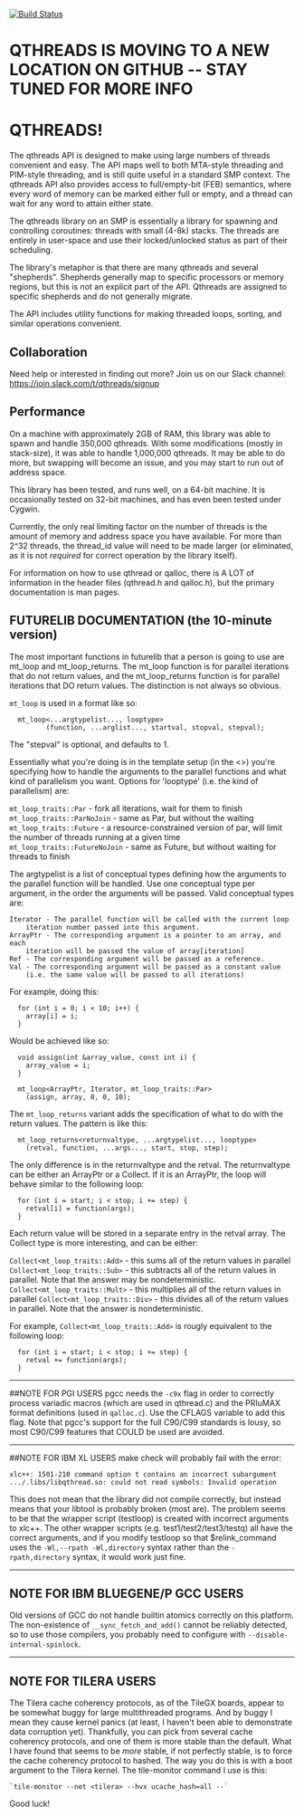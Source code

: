 [![Build Status](https://travis-ci.org/Qthreads/qthreads.svg?branch=master)](https://travis-ci.org/Qthreads/qthreads)

# QTHREADS IS MOVING TO A NEW LOCATION ON GITHUB -- STAY TUNED FOR MORE INFO  

QTHREADS!
=========

The qthreads API is designed to make using large numbers of threads convenient
and easy. The API maps well to both MTA-style threading and PIM-style
threading, and is still quite useful in a standard SMP context. The qthreads
API also provides access to full/empty-bit (FEB) semantics, where every word of
memory can be marked either full or empty, and a thread can wait for any word
to attain either state.

The qthreads library on an SMP is essentially a library for spawning and
controlling coroutines: threads with small (4-8k) stacks. The threads are
entirely in user-space and use their locked/unlocked status as part of their
scheduling.

The library's metaphor is that there are many qthreads and several "shepherds".
Shepherds generally map to specific processors or memory regions, but this is
not an explicit part of the API. Qthreads are assigned to specific shepherds
and do not generally migrate.

The API includes utility functions for making threaded loops, sorting, and
similar operations convenient.

## Collaboration

Need help or interested in finding out more? Join us on our Slack channel: https://join.slack.com/t/qthreads/signup

## Performance

On a machine with approximately 2GB of RAM, this library was able to spawn and
handle 350,000 qthreads. With some modifications (mostly in stack-size), it was
able to handle 1,000,000 qthreads. It may be able to do more, but swapping will
become an issue, and you may start to run out of address space.

This library has been tested, and runs well, on a 64-bit machine. It is
occasionally tested on 32-bit machines, and has even been tested under Cygwin.

Currently, the only real limiting factor on the number of threads is the amount
of memory and address space you have available. For more than 2^32 threads, the
thread_id value will need to be made larger (or eliminated, as it is not
*required* for correct operation by the library itself).

For information on how to use qthread or qalloc, there is A LOT of information
in the header files (qthread.h and qalloc.h), but the primary documentation is
man pages.

## FUTURELIB DOCUMENTATION (the 10-minute version)

The most important functions in futurelib that a person is going to use are
mt_loop and mt_loop_returns. The mt_loop function is for parallel iterations
that do not return values, and the mt_loop_returns function is for parallel
iterations that DO return values. The distinction is not always so obvious.

`mt_loop` is used in a format like so:
```
  mt_loop<...argtypelist..., looptype>
         (function, ...arglist..., startval, stopval, stepval);
```
The "stepval" is optional, and defaults to 1.

Essentially what you're doing is in the template setup (in the <>) you're
specifying how to handle the arguments to the parallel functions and what kind
of parallelism you want. Options for 'looptype' (i.e. the kind of parallelism)
are:

  `mt_loop_traits::Par` - fork all iterations, wait for them to finish
  `mt_loop_traits::ParNoJoin` - same as Par, but without the waiting
  `mt_loop_traits::Future` - a resource-constrained version of par, will limit
    the number of threads running at a given time
  `mt_loop_traits::FutureNoJoin` - same as Future, but without waiting for
    threads to finish

The argtypelist is a list of conceptual types defining how the arguments to the
parallel function will be handled. Use one conceptual type per argument, in the
order the arguments will be passed. Valid conceptual types are:

	Iterator - The parallel function will be called with the current loop
		iteration number passed into this argument.
	ArrayPtr - The corresponding argument is a pointer to an array, and each
		iteration will be passed the value of array[iteration]
	Ref - The corresponding argument will be passed as a reference.
	Val - The corresponding argument will be passed as a constant value
		(i.e. the same value will be passed to all iterations)

For example, doing this:
```
  for (int i = 0; i < 10; i++) {
    array[i] = i;
  }
```
Would be achieved like so:
```
  void assign(int &array_value, const int i) {
    array_value = i;
  }

  mt_loop<ArrayPtr, Iterator, mt_loop_traits::Par>
    (assign, array, 0, 0, 10);
```
The `mt_loop_returns` variant adds the specification of what to do with the
return values. The pattern is like this:
```
  mt_loop_returns<returnvaltype, ...argtypelist..., looptype>
    (retval, function, ...args..., start, stop, step);
```
The only difference is in the returnvaltype and the retval. The returnvaltype
can be either an ArrayPtr or a Collect. If it is an ArrayPtr, the loop will
behave similar to the following loop:
```
  for (int i = start; i < stop; i += step) {
    retval[i] = function(args);
  }
```
Each return value will be stored in a separate entry in the retval array. The
Collect type is more interesting, and can be either:

  `Collect<mt_loop_traits::Add>` - this sums all of the return values in
    parallel
  `Collect<mt_loop_traits::Sub>` - this subtracts all of the return values in
    parallel. Note that the answer may be nondeterministic.
  `Collect<mt_loop_traits::Mult>` - this multiplies all of the
    return values in parallel
  `Collect<mt_loop_traits::Div>` - this divides all of the
    return values in parallel. Note that the answer is nondeterministic.

For example, `Collect<mt_loop_traits::Add>` is rougly equivalent to the following loop:
```
  for (int i = start; i < stop; i += step) {
    retval += function(args);
  }
```
******************************************************

##NOTE FOR PGI USERS
pgcc needs the `-c9x` flag in order to correctly process variadic macros (which
are used in qthread.c) and the PRIuMAX format definitions (used in `qalloc.c`).
Use the CFLAGS variable to add this flag. Note that pgcc's support for the full
C90/C99 standards is lousy, so most C90/C99 features that COULD be used are
avoided.

******************************************************

##NOTE FOR IBM XL USERS
make check will probably fail with the error:

`xlc++: 1501-210 command option t contains an incorrect subargument`
`.../.libs/libqthread.so: could not read symbols: Invalid operation`

This does not mean that the library did not compile correctly, but instead
means that your libtool is probably broken (most are). The problem seems to be
that the wrapper script (testloop) is created with incorrect arguments to
xlc++. The other wrapper scripts (e.g. test1/test2/test3/testq) all have the
correct arguments, and if you modify testloop so that $relink_command uses the
`-Wl,--rpath -Wl,directory` syntax rather than the `-rpath,directory` syntax,
it would work just fine.

*******************************************************

## NOTE FOR IBM BLUEGENE/P GCC USERS
Old versions of GCC do not handle builtin atomics correctly on this platform.
The non-existence of `__sync_fetch_and_add()` cannot be reliably detected, so to
use those compilers, you probably need to configure with
`--disable-internal-spinlock`.

*******************************************************

## NOTE FOR TILERA USERS
The Tilera cache coherency protocols, as of the TileGX boards, appear to be
somewhat buggy for large multithreaded programs. And by buggy I mean they cause
kernel panics (at least, I haven't been able to demonstrate data corruption
yet). Thankfully, you can pick from several cache coherency protocols, and one
of them is more stable than the default. What I have found that seems to be
*more* stable, if not perfectly stable, is to force the cache coherency
protocol to hashed. The way you do this is with a boot argument to the Tilera
kernel. The tile-monitor command I use is this:

	`tile-monitor --net <tilera> --hvx ucache_hash=all --`

Good luck!
